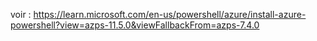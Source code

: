 
voir :
https://learn.microsoft.com/en-us/powershell/azure/install-azure-powershell?view=azps-11.5.0&viewFallbackFrom=azps-7.4.0